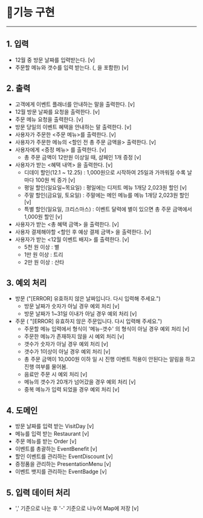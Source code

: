 # 🚀기능 구현

---

## 1. 입력
-  12월 중 방문 날짜를 입력받는다. [v]
- 주문할 메뉴와 갯수를 입력 받는다. (, 을 포함한) [v]

## 2. 출력
- 고객에게 이벤트 플래너를 안내하는 말을 출력한다. [v]
- 12월 방문 날짜를 요청을 출력한다. [v]
- 주문 메뉴 요청을 출력한다. [v]
- 방문 당일의 이벤트 혜택을 안내하는 말 출력한다. [v]
- 사용자가 주문한 <주문 메뉴>를 출력한다. [v]
- 사용자가 주문한 메뉴의 <할인 전 총 주문 금액을> 출력한다. [v]
- 사용자에게 <증정 메뉴> 를 출력한다. [v]
  - 총 주문 금액이 12만원 이상일 때, 샴페인 1개 증정 [v]
- 사용자가 받는 <혜택 내역> 을 출력한다. [v]
  - 디데이 할인(12.1 ~ 12.25) : 1,000원으로 시작하여 25일과 가까워질 수록 날마다 100원 씩 증가 [v]
  - 평일 할인(일요일~목요일) : 평일에는 디저트 메뉴 1개당 2,023원 할인 [v]
  - 주말 할인(금요일, 토요일) : 주말에는 메인 메뉴를 메뉴 1개당 2,023원 할인 [v]
  - 특별 할인(일요일, 크리스마스) : 이벤트 달력에 별이 있으면 총 주문 금액에서 1,000원 할인 [v]
- 사용자가 받는 <총 혜택 금액> 을 출력한다. [v]
- 사용자 결제해야할 <할인 후 예상 결제 금액> 을 출력한다. [v]
- 사용자가 받는 <12월 이벤트 배지> 를 출력한다. [v]
  - 5천 원 이상 : 별
  - 1만 원 이상 : 트리
  - 2만 원 이상 : 산타

## 3. 예외 처리
- 방문 ("[ERROR] 유효하지 않은 날짜입니다. 다시 입력해 주세요.")
  - 방문 날짜가 숫자가 아닐 경우 예외 처리 [v]
  - 방문 날짜가 1~31일 이내가 아닐 경우 예외 처리 [v]
- 주문  ( "[ERROR] 유효하지 않은 주문입니다. 다시 입력해 주세요.")
  - 주문할 메뉴 입력에서 형식이 '메뉴-갯수' 의 형식이 아닐 경우 예외 처리 [v]
  - 주문한 메뉴가 존재하지 않을 시 예외 처리 [v]
  - 갯수가 숫자가 아닐 경우 예외 처리 [v]
  - 갯수가 1이상이 아닐 경우 예외 처리 [v]
  - 총 주문 금액이 10,000원 이하 일 시 진행 이벤트 적용이 안된다는 알림을 하고 진행 여부를 물어봄.
  - 음료만 주문 시 예외 처리 [v]
  - 메뉴의 갯수가 20개가 넘어갔을 경우 예외 처리 [v]
  - 중복 메뉴가 입력 되었을 경우 예외 처리 [v]

## 4. 도메인
- 방문 날짜를 입력 받는 VisitDay [v]
- 메뉴를 입력 받는 Restaurant [v]
- 주문 메뉴를 받는 Order [v]
- 이벤트를 총괄하는 EventBenefit [v]
- 할인 이벤트를 관리하는 EventDiscount [v]
- 증정품을 관리하는 PresentationMenu [v]
- 이벤트 뱃지를 관리하는 EventBadge [v]

## 5. 입력 데이터 처리
- ',' 기준으로 나눈 후 '-' 기준으로 나누어 Map에 저장 [v]
